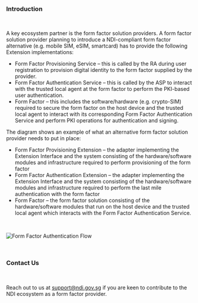 ### Introduction
<br>


A key ecosystem partner is the form factor solution providers.  A form factor solution provider planning to introduce a NDI-compliant form factor alternative (e.g. mobile SIM, eSIM, smartcard) has to provide the following Extension implementations:
-	Form Factor Provisioning Service – this is called by the RA during user registration to provision digital identity to the form factor supplied by the provider.
-	Form Factor Authentication Service – this is called by the ASP to interact with the trusted local agent at the form factor to perform the PKI-based user authentication.  
-	Form Factor – this includes the software/hardware (e.g. crypto-SIM) required to secure the form factor on the host device and the trusted local agent to interact with its corresponding Form Factor Authentication Service and perform PKI operations for authentication and signing.

The diagram shows an example of what an alternative form factor solution provider needs to put in place:
-	Form Factor Provisioning Extension – the adapter implementing the Extension Interface and the system consisting of the hardware/software modules and infrastructure required to perform provisioning of the form factor
-	Form Factor Authentication Extension – the adapter implementing the Extension Interface and the system consisting of the hardware/software modules and infrastructure required to perform the last mile authentication with the form factor
-	Form Factor – the form factor solution consisting of the hardware/software modules that run on the host device and the trusted local agent which interacts with the Form Factor Authentication Service.

<br>

![Form Factor Authentication Flow](/assets/lib/ndi/ffprov/img/ff_flow.png)

<br>

### Contact Us 
<br>

Reach out to us at support@ndi.gov.sg if you are keen to contribute to the NDI ecosystem as a form factor provider.  